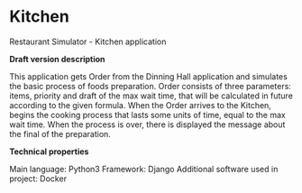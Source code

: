 # Kitchen
Restaurant Simulator - Kitchen application

**Draft version description**

This application gets Order from the Dinning Hall application and simulates the basic process of foods preparation. Order consists of three parameters: items, priority and draft of the max wait time, that will be calculated in future according to the given formula. When the Order arrives to the Kitchen, begins the cooking process that lasts some units of time, equal to the max wait time. When the process is over, there is displayed the message about the final of the preparation.

**Technical properties**

Main language: Python3
Framework: Django
Additional software used in project: Docker
